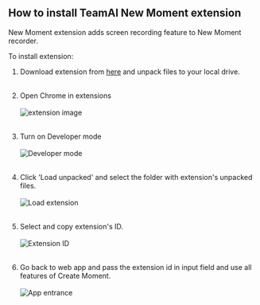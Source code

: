 ## How to install TeamAI New Moment extension

New Moment extension adds screen recording feature to New Moment recorder.

To install extension: 

1. Download extension from [here](https://drakoc.github.io/screen-extension/download/team-ai-new-moment-extension.zip) and unpack files to your local drive.
<br><br>

2. Open Chrome in extensions<br><br>
![extension image](https://drakoc.github.io/screen-extension/images/01.url.jpg)
<br><br>
3. Turn on Developer mode<br><br>
![Developer mode](https://drakoc.github.io/screen-extension/images/02.developer-button.jpg)
<br><br>
4. Click 'Load unpacked' and select the folder with extension's unpacked files.<br><br>
![Load extension](https://drakoc.github.io/screen-extension/images/03.load-button.jpg)
<br><br>
5. Select and copy extension's ID.<br><br>
![Extension ID](https://drakoc.github.io/screen-extension/images/04.extension-id.jpg)
<br><br>
7. Go back to web app and pass the extension id in input field and use all features of Create Moment.<br><br>
![App entrance](https://drakoc.github.io/screen-extension/images/05.app-entrance.jpg)
